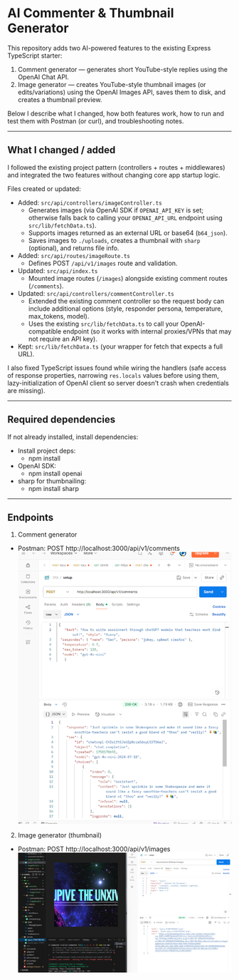 # AI Commenter & Thumbnail Generator

This repository adds two AI-powered features to the existing Express TypeScript starter:

1. Comment generator — generates short YouTube-style replies using the OpenAI Chat API.
2. Image generator — creates YouTube-style thumbnail images (or edits/variations) using the OpenAI Images API, saves them to disk, and creates a thumbnail preview.

Below I describe what I changed, how both features work, how to run and test them with Postman (or curl), and troubleshooting notes.

---

## What I changed / added

I followed the existing project pattern (controllers + routes + middlewares) and integrated the two features without changing core app startup logic.

Files created or updated:
- Added: `src/api/controllers/imageController.ts`  
  - Generates images (via OpenAI SDK if `OPENAI_API_KEY` is set; otherwise falls back to calling your `OPENAI_API_URL` endpoint using `src/lib/fetchData.ts`).
  - Supports images returned as an external URL or base64 (`b64_json`).
  - Saves images to `./uploads`, creates a thumbnail with `sharp` (optional), and returns file info.
- Added: `src/api/routes/imageRoute.ts`  
  - Defines POST `/api/v1/images` route and validation.
- Updated: `src/api/index.ts`  
  - Mounted image routes (`/images`) alongside existing comment routes (`/comments`).
- Updated: `src/api/controllers/commentController.ts`  
  - Extended the existing comment controller so the request body can include additional options (style, responder persona, temperature, max_tokens, model).
  - Uses the existing `src/lib/fetchData.ts` to call your OpenAI-compatible endpoint (so it works with internal proxies/VPNs that may not require an API key).
- Kept: `src/lib/fetchData.ts` (your wrapper for fetch that expects a full URL).

I also fixed TypeScript issues found while wiring the handlers (safe access of response properties, narrowing `res.locals` values before using them, lazy-initialization of OpenAI client so server doesn't crash when credentials are missing).

---


## Required dependencies

If not already installed, install dependencies:

- Install project deps:
  - npm install
- OpenAI SDK:
  - npm install openai
- sharp for thumbnailing:
  - npm install sharp
---

## Endpoints

1) Comment generator
- Postman: POST http://localhost:3000/api/v1/comments
![comments generator](src/public/comments.png)

2) Image generator (thumbnail)
- Postman: POST http://localhost:3000/api/v1/images
![image generator](src/public/image-generator.png)
